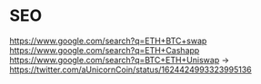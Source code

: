 # SEO
https://www.google.com/search?q=ETH+BTC+swap https://www.google.com/search?q=ETH+Cashapp https://www.google.com/search?q=BTC+ETH+Uniswap -> https://twitter.com/aUnicornCoin/status/1624424993323995136
